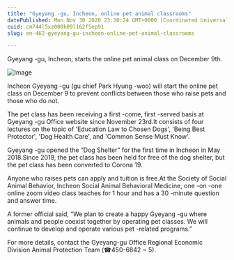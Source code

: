```yaml
---
title: "Gyeyang -gu, Incheon, online pet animal classrooms"
datePublished: Mon Nov 30 2020 23:30:24 GMT+0000 (Coordinated Universal Time)
cuid: cm744l5xz000k09l162f5ep91
slug: en-462-gyeyang-gu-incheon-online-pet-animal-classrooms

---
```



Gyeyang -gu, Incheon, starts the online pet animal class on December 9th.

![Image](https://cdn.hashnode.com/res/hashnode/image/upload/v1739498654927/1fa5f97c-f6c9-4560-a408-1ab89d58402e.jpeg)

Incheon Gyeyang -gu (gu chief Park Hyung -woo) will start the online pet class on December 9 to prevent conflicts between those who raise pets and those who do not.

The pet class has been receiving a first -come, first -served basis at Gyeyang -gu Office website since November 23rd.It consists of four lectures on the topic of 'Education Law to Chosen Dogs', 'Being Best Protector', 'Dog Health Care', and 'Common Sense Must Know'.

Gyeyang -gu opened the “Dog Shelter” for the first time in Incheon in May 2018.Since 2019, the pet class has been held for free of the dog shelter, but the pet class has been converted to Corona 19.

Anyone who raises pets can apply and tuition is free.At the Society of Social Animal Behavior, Incheon Social Animal Behavioral Medicine, one -on -one online zoom video class teaches for 1 hour and has a 30 -minute question and answer time.

A former official said, “We plan to create a happy Gyeyang -gu where animals and people coexist together by operating pet classes. We will continue to develop and operate various pet -related programs.”

For more details, contact the Gyeyang-gu Office Regional Economic Division Animal Protection Team (☎450-6842 ~ 5).